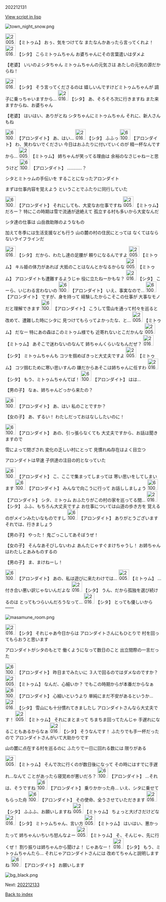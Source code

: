 202212131

[View script in lisp](../scripts/202212131.txt)

![town_night_snow.png](../images/backgrounds/town_night_snow.png)

<img src="../images/units/200531.png" alt="200531.png" height="34"/>
【ミトゥム】
おぅ、気をつけてな
またなんかあったら言ってくれよ！

<img src="../images/units/201621.png" alt="201621.png" height="34"/>
【シタ】
こらミトゥムちゃん
お婆ちゃんにその言葉遣いはダメよ

【老婆】
いいのよシタちゃん
ミトゥムちゃんの元気さは
あたしの元気の源だからね！

<img src="../images/units/201621.png" alt="201621.png" height="34"/>
【シタ】
そう言ってくださるのは
嬉しいんですけどミトゥムちゃんが
調子に乗っちゃいますから…

<img src="../images/units/201621.png" alt="201621.png" height="34"/>
【シタ】
あ、そろそろ次に行きますね
また来ますからね、お婆ちゃん

【老婆】
はいはい、ありがとね
シタちゃんにミトゥムちゃん
それに、新人さんもね

<img src="../images/units/6100711.png" alt="6100711.png" height="34"/>
【アロンダイト】
あ、はい…

<img src="../images/units/201621.png" alt="201621.png" height="34"/>
【シタ】
ふふっ

<img src="../images/units/6100711.png" alt="6100711.png" height="34"/>
【アロンダイト】
わ、笑わないでください
今日はおふたりに付いていくのが
精一杯なんですから…

<img src="../images/units/200531.png" alt="200531.png" height="34"/>
【ミトゥム】
姉ちゃんが笑ってる理由は
余裕のなさじゃねーと思うけど

<img src="../images/units/6100711.png" alt="6100711.png" height="34"/>
【アロンダイト】
…………？

シタとミトゥムの手伝いを
することになったアロンダイト

まずは仕事内容を覚えよう
ということでふたりに同行していた

<img src="../images/units/6100711.png" alt="6100711.png" height="34"/>
【アロンダイト】
それにしても、大変なお仕事ですね

<img src="../images/units/200531.png" alt="200531.png" height="34"/>
【ミトゥム】
だろー？
特にこの時期は雪で流通が途絶えて
孤立する村も多いから大変なんだ

シタ達の仕事は
山岳救助隊のようなもの

加えて冬季には生活支援なども行う
山の麓の村の住民にとっては
なくてはならないライフラインだ

<img src="../images/units/201621.png" alt="201621.png" height="34"/>
【シタ】
だから、わたし達の足腰が
頼りになるんですよ

<img src="../images/units/200531.png" alt="200531.png" height="34"/>
【ミトゥム】
キル姫の体力があれば
大抵のことはなんとかなるからな

<img src="../images/units/200531.png" alt="200531.png" height="34"/>
【ミトゥム】
アロンダイトも遭難するようじゃ
役に立たねーかもな？

<img src="../images/units/201621.png" alt="201621.png" height="34"/>
【シタ】
こーら、いじわる言わないの

<img src="../images/units/6100711.png" alt="6100711.png" height="34"/>
【アロンダイト】
いえ、事実なので…

<img src="../images/units/6100711.png" alt="6100711.png" height="34"/>
【アロンダイト】
ですが、身を持って
経験したからこそこの仕事が
大事なモノだと理解できます

<img src="../images/units/6100711.png" alt="6100711.png" height="34"/>
【アロンダイト】
こうして雪山を通って村々を巡ると
改めて、遭難した時にシタに
見つけてもらってよかったな、と…

<img src="../images/units/200531.png" alt="200531.png" height="34"/>
【ミトゥム】
だなー
特にあの森はこのミトゥム様でも
近寄れないとこだかんな

<img src="../images/units/200531.png" alt="200531.png" height="34"/>
【ミトゥム】
あそこで迷わないのなんて
姉ちゃんくらいなもんだぜ？

<img src="../images/units/201621.png" alt="201621.png" height="34"/>
【シタ】
ミトゥムちゃんも
コツを掴めばきっと大丈夫ですよ

<img src="../images/units/200531.png" alt="200531.png" height="34"/>
【ミトゥム】
コツ掴むために寒い思いすんの
嫌だからあそこは姉ちゃんに任すわ

<img src="../images/units/201621.png" alt="201621.png" height="34"/>
【シタ】
もう、ミトゥムちゃんてば！

<img src="../images/units/6100711.png" alt="6100711.png" height="34"/>
【アロンダイト】
はは…

【男の子】
なぁ、姉ちゃんどっから来たの？

<img src="../images/units/6100711.png" alt="6100711.png" height="34"/>
【アロンダイト】
あ、はい
私のことですか？

【女の子】
あ、ずるい！
わたしだっておはなししたいのに！

<img src="../images/units/6100711.png" alt="6100711.png" height="34"/>
【アロンダイト】
あの、引っ張らなくても
大丈夫ですから、お話は聞きますので

雪によって閉ざされ
変化の乏しい村にとって
見慣れぬ存在はよく目立つ

アロンダイトは早速
子供達の注目の的となっていた

<img src="../images/units/6100711.png" alt="6100711.png" height="34"/>
【アロンダイト】
こ、ここで集まってしまっては
寒い思いをしてしまいます

<img src="../images/units/6100711.png" alt="6100711.png" height="34"/>
【アロンダイト】
みんなで向こうに行って
お話ししましょう

<img src="../images/units/6100711.png" alt="6100711.png" height="34"/>
【アロンダイト】
シタ、ミトゥム
おふたりがこの村の家を巡ってる間…

<img src="../images/units/201621.png" alt="201621.png" height="34"/>
【シタ】
ふふ、もちろん大丈夫ですよ
お仕事については山道の歩き方を
覚えるのがメインみたいなものですし

<img src="../images/units/6100711.png" alt="6100711.png" height="34"/>
【アロンダイト】
ありがとうございます
それでは、行きましょう

【男の子】
やった！
鬼ごっこしてあそぼうぜ！

【女の子】
そんなあそびしないわよ
あんたじゃすぐまけちゃうし！
お姉ちゃんはわたしとあみものするの

【男の子】
ま、まけねーし！

<img src="../images/units/6100711.png" alt="6100711.png" height="34"/>
【アロンダイト】
あの、私は遊びに来たわけでは…

<img src="../images/units/200531.png" alt="200531.png" height="34"/>
【ミトゥム】
…付き合い悪い訳じゃないんだよな

<img src="../images/units/201621.png" alt="201621.png" height="34"/>
【シタ】
うん、だから孤独を選び続けるのは
とってもつらいんだろうなって…

<img src="../images/units/201621.png" alt="201621.png" height="34"/>
【シタ】
とっても優しいから――

![masamune_room.png](../images/backgrounds/masamune_room.png)

<img src="../images/units/201621.png" alt="201621.png" height="34"/>
【シタ】
それじゃあ今日からは
アロンダイトさんにもひとりで
村を回ってもらおうと思います

アロンダイトがシタのもとで
働くようになって数日のこと
出立間際の一言だった

<img src="../images/units/6100711.png" alt="6100711.png" height="34"/>
【アロンダイト】
昨日までみたいに
３人で回るのではダメなのですか？

<img src="../images/units/200531.png" alt="200531.png" height="34"/>
【ミトゥム】
なんだ、心細いか？
でもこの時期からが本番だからなぁ

<img src="../images/units/6100711.png" alt="6100711.png" height="34"/>
【アロンダイト】
心細いというより
単純にまだ不安があるというか…

<img src="../images/units/201621.png" alt="201621.png" height="34"/>
【シタ】
雪山にも十分慣れてきましたし
アロンダイトさんなら大丈夫です！

<img src="../images/units/200531.png" alt="200531.png" height="34"/>
【ミトゥム】
それにまとまって
ちまちま回ってたんじゃ
手遅れになることもあるからなぁ

<img src="../images/units/201621.png" alt="201621.png" height="34"/>
【シタ】
そうなんです！
ふたりでも手一杯だったので
アロンダイトさんがいて大助かりです

山の麓に点在する村を巡るのに
ふたりで一日に回れる数には
限りがある

<img src="../images/units/200531.png" alt="200531.png" height="34"/>
【ミトゥム】
そんで次に行くのが数日後になって
その時にはすでに手遅れ…なんて
ことがあったら寝覚めが悪いだろ？

<img src="../images/units/6100711.png" alt="6100711.png" height="34"/>
【アロンダイト】
…それは、そうですね

<img src="../images/units/6100711.png" alt="6100711.png" height="34"/>
【アロンダイト】
乗りかかった舟…
いえ、シタに乗せてもらった舟

<img src="../images/units/6100711.png" alt="6100711.png" height="34"/>
【アロンダイト】
その使命、全うさせていただきます

<img src="../images/units/201621.png" alt="201621.png" height="34"/>
【シタ】
ふふふ、お願いしますね

<img src="../images/units/200531.png" alt="200531.png" height="34"/>
【ミトゥム】
ちょっと大げさだけどな

<img src="../images/units/201621.png" alt="201621.png" height="34"/>
【シタ】
ミトゥムちゃん、言い方

<img src="../images/units/200531.png" alt="200531.png" height="34"/>
【ミトゥム】
はいはい、悪かったって
姉ちゃんいちいち怒んなよー

<img src="../images/units/200531.png" alt="200531.png" height="34"/>
【ミトゥム】
そ、そんじゃ、先に行くぜ！
割り振りは姉ちゃんから聞けよ！
じゃあなー！

<img src="../images/units/201621.png" alt="201621.png" height="34"/>
【シタ】
もう、ミトゥムちゃんたら…
それじゃアロンダイトさんには
改めてちゃんと説明しますね

<img src="../images/units/6100711.png" alt="6100711.png" height="34"/>
【アロンダイト】
お願いします

![bg_black.png](../images/backgrounds/bg_black.png)


Next: [202212133](202212133.md)

[Back to index](index.md)
